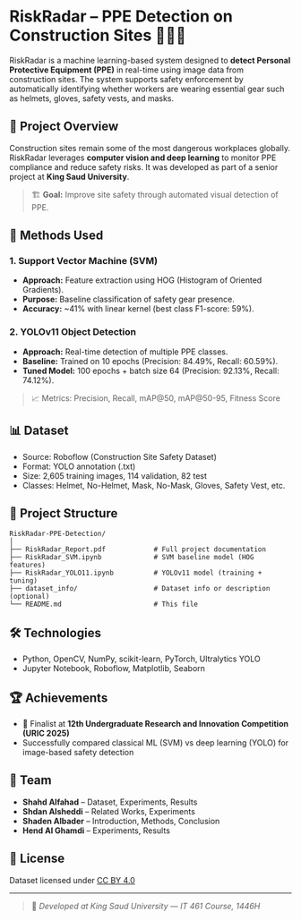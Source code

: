 
# RiskRadar – PPE Detection on Construction Sites 🦺👷‍♀️

RiskRadar is a machine learning-based system designed to **detect Personal Protective Equipment (PPE)** in real-time using image data from construction sites. The system supports safety enforcement by automatically identifying whether workers are wearing essential gear such as helmets, gloves, safety vests, and masks.

## 📌 Project Overview

Construction sites remain some of the most dangerous workplaces globally. RiskRadar leverages **computer vision and deep learning** to monitor PPE compliance and reduce safety risks. It was developed as part of a senior project at **King Saud University**.

> 🏗️ **Goal:** Improve site safety through automated visual detection of PPE.

## 🧠 Methods Used

### 1. Support Vector Machine (SVM)
- **Approach:** Feature extraction using HOG (Histogram of Oriented Gradients).
- **Purpose:** Baseline classification of safety gear presence.
- **Accuracy:** ~41% with linear kernel (best class F1-score: 59%).

### 2. YOLOv11 Object Detection
- **Approach:** Real-time detection of multiple PPE classes.
- **Baseline:** Trained on 10 epochs (Precision: 84.49%, Recall: 60.59%).
- **Tuned Model:** 100 epochs + batch size 64 (Precision: 92.13%, Recall: 74.12%).

> 📈 Metrics: Precision, Recall, mAP@50, mAP@50-95, Fitness Score

## 📊 Dataset

- Source: Roboflow (Construction Site Safety Dataset)  
- Format: YOLO annotation (.txt)  
- Size: 2,605 training images, 114 validation, 82 test  
- Classes: Helmet, No-Helmet, Mask, No-Mask, Gloves, Safety Vest, etc.

## 📂 Project Structure

```
RiskRadar-PPE-Detection/
│
├── RiskRadar_Report.pdf            # Full project documentation
├── RiskRadar_SVM.ipynb             # SVM baseline model (HOG features)
├── RiskRadar_YOLO11.ipynb          # YOLOv11 model (training + tuning)
├── dataset_info/                   # Dataset info or description (optional)
└── README.md                       # This file
```

## 🛠️ Technologies

- Python, OpenCV, NumPy, scikit-learn, PyTorch, Ultralytics YOLO
- Jupyter Notebook, Roboflow, Matplotlib, Seaborn

## 🏆 Achievements

- 📍 Finalist at **12th Undergraduate Research and Innovation Competition (URIC 2025)**  
- Successfully compared classical ML (SVM) vs deep learning (YOLO) for image-based safety detection

## 👥 Team

- **Shahd Alfahad** – Dataset, Experiments, Results  
- **Shdan Alsheddi** – Related Works, Experiments  
- **Shaden Albader** – Introduction, Methods, Conclusion  
- **Hend Al Ghamdi** – Experiments, Results  

## 📄 License

Dataset licensed under [CC BY 4.0](https://creativecommons.org/licenses/by/4.0/)

---

> 🚀 *Developed at King Saud University — IT 461 Course, 1446H*

